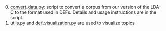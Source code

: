 0. [convert_data.py](convert_data.py): script to convert a corpus from our
version of the LDA-C to the format used in DEFs. Details and usage
instructions are in the script.
0. [utils.py](utils.py) and [def_visualization.py](def_visualization.py)
are used to visualize topics

